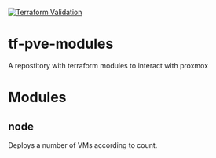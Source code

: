 [![Terraform Validation](https://github.com/johnsondnz/tf-pve-modules/actions/workflows/validation.yml/badge.svg?branch=master)](https://github.com/johnsondnz/tf-pve-modules/actions/workflows/validation.yml)
# tf-pve-modules
A repostitory with terraform modules to interact with proxmox

# Modules
## node
Deploys a number of VMs according to count.